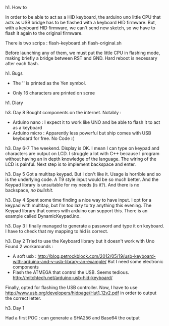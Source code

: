 h1. How to

In order to be able to act as a HID keyboard, the arduino uno little CPU that acts as USB bridge has to be flashed with a keyboard HID firmware. But, with a keyboard HID firmware, we can't send new sketch, so we have to flash it again to the original firmware.

There is two scrips :
flash-keyboard.sh
flash-original.sh

Before launching any of them, we must put the little CPU in flashing mode,
making briefly a bridge between RST and GND. Hard reboot is necessary after
each flash.

h1. Bugs

- The '\' is printed as the Yen symbol.

- Only 16 characters are printed on scree



h1. Diary

h3. Day 8
Bought components on the internet. Notably : 
- Arduino nano : I expect it to work like UNO and be able to flash it to act as
  a keyboard
- Arduino micro : Apparently less powerful but ship comes with USB keyboard for
  free.
No Code :(

h3. Day 6-7
The weekend. Display is OK. I mean I can type on keypad and characters are
output on LCD. I struggle a lot with C++ because I program without having an in
depth knowledge of the language. The wiring of the LCD is painful.
Next step is to implement backspace and enter.

h3. Day 5
Got a multitap keypad. But I don't like it. Usage is horrible and so is the
underlying code. A T9 style input would be so much better. And the Keypad 
library is unsuitable for my needs (is it?). And there is no backspace,
*no bullshit*.

h3. Day 4
Spent some time finding a nice way to have input. I opt for a keypad with
multitap, but I'm too lazy to try anything this evening.
The Keypad library that comes with arduino can support this. There is an
example called DynamicKeypad.ino.

h3. Day 3
I finally managed to generate a password and type it on keyboard.
I have to check that my mapping to hid is correct.

h3. Day 2
Tried to use the Keyboard library but it doesn't work with Uno
Found 2 workarounds :
- A soft usb :
  http://blog.petrockblock.com/2012/05/19/usb-keyboard-with-arduino-and-v-usb-library-an-example/
But I need some electronic components
- Flash the ATMEGA that control the USB. Seems tedious.
  http://mitchtech.net/arduino-usb-hid-keyboard/

Finally, opted for flashing the USB controller.
Now, I have to use http://www.usb.org/developers/hidpage/Hut1_12v2.pdf in order
to output the correct letter. 

h3. Day 1

Had a first POC : can generate a SHA256 and Base64 the output
